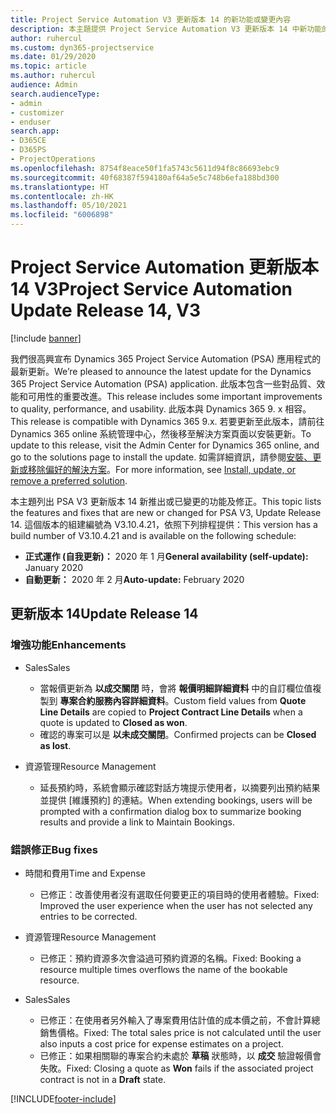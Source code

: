 ```yaml
---
title: Project Service Automation V3 更新版本 14 的新功能或變更內容
description: 本主題提供 Project Service Automation V3 更新版本 14 中新功能的相關資訊。
author: ruhercul
ms.custom: dyn365-projectservice
ms.date: 01/29/2020
ms.topic: article
ms.author: ruhercul
audience: Admin
search.audienceType:
- admin
- customizer
- enduser
search.app:
- D365CE
- D365PS
- ProjectOperations
ms.openlocfilehash: 8754f8eace50f1fa5743c5611d94f8c86693ebc9
ms.sourcegitcommit: 40f68387f594180af64a5e5c748b6efa188bd300
ms.translationtype: HT
ms.contentlocale: zh-HK
ms.lasthandoff: 05/10/2021
ms.locfileid: "6006898"
---
```

# <a name="project-service-automation-update-release-14-v3"></a><span data-ttu-id="2cbfb-103">Project Service Automation 更新版本 14 V3</span><span class="sxs-lookup"><span data-stu-id="2cbfb-103">Project Service Automation Update Release 14, V3</span></span>

[!include [banner](../includes/psa-now-project-operations.md)]

<span data-ttu-id="2cbfb-104">我們很高興宣布 Dynamics 365 Project Service Automation (PSA) 應用程式的最新更新。</span><span class="sxs-lookup"><span data-stu-id="2cbfb-104">We’re pleased to announce the latest update for the Dynamics 365 Project Service Automation (PSA) application.</span></span> <span data-ttu-id="2cbfb-105">此版本包含一些對品質、效能和可用性的重要改進。</span><span class="sxs-lookup"><span data-stu-id="2cbfb-105">This release includes some important improvements to quality, performance, and usability.</span></span> <span data-ttu-id="2cbfb-106">此版本與 Dynamics 365 9. x 相容。</span><span class="sxs-lookup"><span data-stu-id="2cbfb-106">This release is compatible with Dynamics 365 9.x.</span></span> <span data-ttu-id="2cbfb-107">若要更新至此版本，請前往 Dynamics 365 online 系統管理中心，然後移至解決方案頁面以安裝更新。</span><span class="sxs-lookup"><span data-stu-id="2cbfb-107">To update to this release, visit the Admin Center for Dynamics 365 online, and go to the solutions page to install the update.</span></span> <span data-ttu-id="2cbfb-108">如需詳細資訊，請參閱[安裝、更新或移除偏好的解決方案](/power-platform/admin/install-remove-preferred-solution)。</span><span class="sxs-lookup"><span data-stu-id="2cbfb-108">For more information, see [Install, update, or remove a preferred solution](/power-platform/admin/install-remove-preferred-solution).</span></span>

<span data-ttu-id="2cbfb-109">本主題列出 PSA V3 更新版本 14 新推出或已變更的功能及修正。</span><span class="sxs-lookup"><span data-stu-id="2cbfb-109">This topic lists the features and fixes that are new or changed for PSA V3, Update Release 14.</span></span> <span data-ttu-id="2cbfb-110">這個版本的組建編號為 V3.10.4.21，依照下列排程提供：</span><span class="sxs-lookup"><span data-stu-id="2cbfb-110">This version has a build number of V3.10.4.21 and is available on the following schedule:</span></span>

- <span data-ttu-id="2cbfb-111">**正式運作 (自我更新)：** 2020 年 1 月</span><span class="sxs-lookup"><span data-stu-id="2cbfb-111">**General availability (self-update):** January 2020</span></span>
- <span data-ttu-id="2cbfb-112">**自動更新：** 2020 年 2 月</span><span class="sxs-lookup"><span data-stu-id="2cbfb-112">**Auto-update:** February 2020</span></span>

## <a name="update-release-14"></a><span data-ttu-id="2cbfb-113">更新版本 14</span><span class="sxs-lookup"><span data-stu-id="2cbfb-113">Update Release 14</span></span>

### <a name="enhancements"></a><span data-ttu-id="2cbfb-114">增強功能</span><span class="sxs-lookup"><span data-stu-id="2cbfb-114">Enhancements</span></span>

- <span data-ttu-id="2cbfb-115">Sales</span><span class="sxs-lookup"><span data-stu-id="2cbfb-115">Sales</span></span>

     - <span data-ttu-id="2cbfb-116">當報價更新為 **以成交關閉** 時，會將 **報價明細詳細資料** 中的自訂欄位值複製到 **專案合約服務內容詳細資料**。</span><span class="sxs-lookup"><span data-stu-id="2cbfb-116">Custom field values from **Quote Line Details** are copied to **Project Contract Line Details** when a quote is updated to **Closed as won**.</span></span>
     - <span data-ttu-id="2cbfb-117">確認的專案可以是 **以未成交關閉**。</span><span class="sxs-lookup"><span data-stu-id="2cbfb-117">Confirmed projects can be **Closed as lost**.</span></span>

- <span data-ttu-id="2cbfb-118">資源管理</span><span class="sxs-lookup"><span data-stu-id="2cbfb-118">Resource Management</span></span>

     - <span data-ttu-id="2cbfb-119">延長預約時，系統會顯示確認對話方塊提示使用者，以摘要列出預約結果並提供 [維護預約] 的連結。</span><span class="sxs-lookup"><span data-stu-id="2cbfb-119">When extending bookings, users will be prompted with a confirmation dialog box to summarize booking results and provide a link to Maintain Bookings.</span></span>


### <a name="bug-fixes"></a><span data-ttu-id="2cbfb-120">錯誤修正</span><span class="sxs-lookup"><span data-stu-id="2cbfb-120">Bug fixes</span></span>

- <span data-ttu-id="2cbfb-121">時間和費用</span><span class="sxs-lookup"><span data-stu-id="2cbfb-121">Time and Expense</span></span>

     - <span data-ttu-id="2cbfb-122">已修正：改善使用者沒有選取任何要更正的項目時的使用者體驗。</span><span class="sxs-lookup"><span data-stu-id="2cbfb-122">Fixed: Improved the user experience when the user has not selected any entries to be corrected.</span></span>

- <span data-ttu-id="2cbfb-123">資源管理</span><span class="sxs-lookup"><span data-stu-id="2cbfb-123">Resource Management</span></span>

     - <span data-ttu-id="2cbfb-124">已修正：預約資源多次會溢過可預約資源的名稱。</span><span class="sxs-lookup"><span data-stu-id="2cbfb-124">Fixed: Booking a resource multiple times overflows the name of the bookable resource.</span></span>

- <span data-ttu-id="2cbfb-125">Sales</span><span class="sxs-lookup"><span data-stu-id="2cbfb-125">Sales</span></span>

     - <span data-ttu-id="2cbfb-126">已修正：在使用者另外輸入了專案費用估計值的成本價之前，不會計算總銷售價格。</span><span class="sxs-lookup"><span data-stu-id="2cbfb-126">Fixed: The total sales price is not calculated until the user also inputs a cost price for expense estimates on a project.</span></span>
     - <span data-ttu-id="2cbfb-127">已修正：如果相關聯的專案合約未處於 **草稿** 狀態時，以 **成交** 驗證報價會失敗。</span><span class="sxs-lookup"><span data-stu-id="2cbfb-127">Fixed: Closing a quote as **Won** fails if the associated project contract is not in a **Draft** state.</span></span>



[!INCLUDE[footer-include](../includes/footer-banner.md)]
